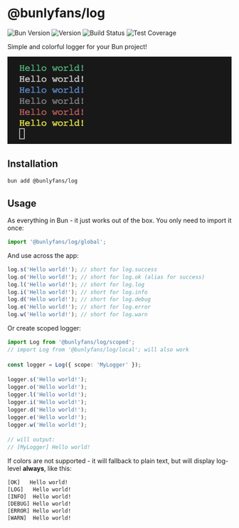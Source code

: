 # @bunlyfans/log

![Bun Version](https://img.shields.io/badge/1.0-text?label=Bun&color=blue)
![Version](https://img.shields.io/npm/v/@bunlyfans/log.svg)
![Build Status](https://img.shields.io/badge/passed-text?label=Build)
![Test Coverage](https://img.shields.io/badge/100_%-text?label=Coverage)

Simple and colorful logger for your Bun project!

![Screenshot](screenshot/screenshot.png)

## Installation

```bash
bun add @bunlyfans/log
```

## Usage

As everything in Bun - it just works out of the box. You only need to import it once:

```typescript
import '@bunlyfans/log/global';
```

And use across the app:

```typescript
log.s('Hello world!'); // short for log.success
log.o('Hello world!'); // short for log.ok (alias for success)
log.l('Hello world!'); // short for log.log
log.i('Hello world!'); // short for log.info
log.d('Hello world!'); // short for log.debug
log.e('Hello world!'); // short for log.error
log.w('Hello world!'); // short for log.warn
```

Or create scoped logger:

```typescript
import Log from '@bunlyfans/log/scoped';
// import Log from '@bunlyfans/log/local'; will also work

const logger = Log({ scope: 'MyLogger' });

logger.s('Hello world!');
logger.o('Hello world!');
logger.l('Hello world!');
logger.i('Hello world!');
logger.d('Hello world!');
logger.e('Hello world!');
logger.w('Hello world!');

// will output:
// [MyLogger] Hello world!
```

If colors are not supported - it will fallback to plain text, but will display log-level **always**, like this:

```
[OK]   Hello world!
[LOG]   Hello world!
[INFO]  Hello world!
[DEBUG] Hello world!
[ERROR] Hello world!
[WARN]  Hello world!
```
